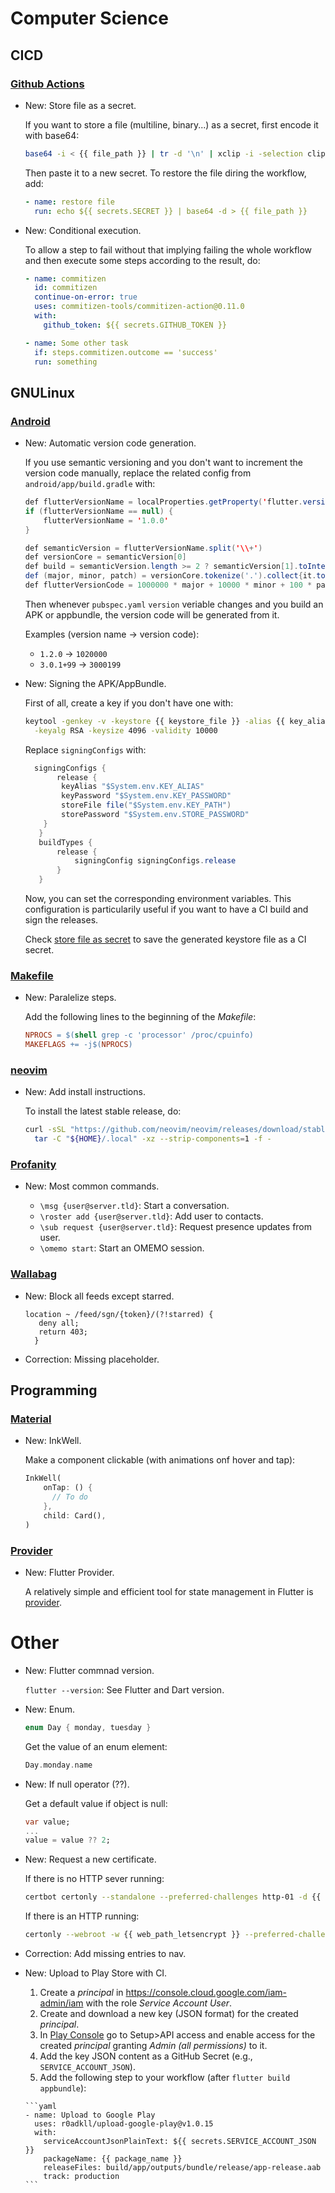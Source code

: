 # Computer Science

## CICD

### [Github Actions](github_actions.md)

* New: Store file as a secret.

    If you want to store a file (multiline, binary...) as a secret, first encode it
    with base64:

    ```bash
    base64 -i < {{ file_path }} | tr -d '\n' | xclip -i -selection clipboard
    ```

    Then paste it to a new secret. To restore the file diring the workflow, add:

    ```yaml
    - name: restore file
      run: echo ${{ secrets.SECRET }} | base64 -d > {{ file_path }}
    ```


* New: Conditional execution.

    To allow a step to fail without that implying failing the whole
    workflow and then execute some steps according to the result, do:

    ```yaml
    - name: commitizen
      id: commitizen
      continue-on-error: true
      uses: commitizen-tools/commitizen-action@0.11.0
      with:
        github_token: ${{ secrets.GITHUB_TOKEN }}

    - name: Some other task
      if: steps.commitizen.outcome == 'success'
      run: something
    ```


## GNULinux

### [Android](flutter_android.md)

* New: Automatic version code generation.

    If you use semantic versioning and you don't want to increment the version code
    manually, replace the  related config from `android/app/build.gradle` with:

    ```java
    def flutterVersionName = localProperties.getProperty('flutter.versionName')
    if (flutterVersionName == null) {
        flutterVersionName = '1.0.0'
    }

    def semanticVersion = flutterVersionName.split('\\+')
    def versionCore = semanticVersion[0]
    def build = semanticVersion.length >= 2 ? semanticVersion[1].toInteger() : 0
    def (major, minor, patch) = versionCore.tokenize('.').collect{it.toInteger()}
    def flutterVersionCode = 1000000 * major + 10000 * minor + 100 * patch + build
    ```

    Then whenever `pubspec.yaml` `version` veriable changes and you build an APK or
    appbundle, the version code will be generated from it.

    Examples (version name -> version code):

    * `1.2.0` -> `1020000`
    * `3.0.1+99` -> `3000199`


* New: Signing the APK/AppBundle.

    First of all, create a key if you don't have one with:

    ```bash
    keytool -genkey -v -keystore {{ keystore_file }} -alias {{ key_alias }} \
      -keyalg RSA -keysize 4096 -validity 10000
    ```

    Replace `signingConfigs` with:

    ```java
      signingConfigs {
           release {
            keyAlias "$System.env.KEY_ALIAS"
            keyPassword "$System.env.KEY_PASSWORD"
            storeFile file("$System.env.KEY_PATH")
            storePassword "$System.env.STORE_PASSWORD"
        }
       }
       buildTypes {
           release {
               signingConfig signingConfigs.release
           }
       }
    ```

    Now, you can set the corresponding environment variables. This configuration is
    particularily useful if you want to have a CI build and sign the releases.

    Check [store file as secret](github_actions#store-file-as-secret) to save the
    generated keystore file as a CI secret.


### [Makefile](makefile.md)

* New: Paralelize steps.

    Add the following lines to the beginning of the *Makefile*:

    ```Makefile
    NPROCS = $(shell grep -c 'processor' /proc/cpuinfo)
    MAKEFLAGS += -j$(NPROCS)
    ```


### [neovim](neovim.md)

* New: Add install instructions.

    To install the latest stable release, do:

    ```bash
    curl -sSL "https://github.com/neovim/neovim/releases/download/stable/nvim-linux64.tar.gz" | \
      tar -C "${HOME}/.local" -xz --strip-components=1 -f -
    ```


### [Profanity](profanity.md)

* New: Most common commands.

    * `\msg {user@server.tld}`: Start a conversation.
    * `\roster add {user@server.tld}`: Add user to contacts.
    * `\sub request {user@server.tld}`: Request presence updates from user.
    * `\omemo start`: Start an OMEMO session.


### [Wallabag](wallabag.md)

* New: Block all feeds except starred.

    ```nginx
    location ~ /feed/sgn/{token}/(?!starred) {
       deny all;
       return 403;
      }
    ```


* Correction: Missing placeholder.

## Programming

### [Material](material.md)

* New: InkWell.

    Make a component clickable (with animations onf hover and tap):

    ```dart
    InkWell(
        onTap: () {
          // To do
        },
        child: Card(),
    )
    ```


### [Provider](provider.md)

* New: Flutter Provider.

    A relatively simple and efficient tool for state management in Flutter is
    [provider](https://pub.dev/packages/provider).


# Other

* New: Flutter commnad version.

    `flutter --version`: See Flutter and Dart version.


* New: Enum.

    ```dart
    enum Day { monday, tuesday }
    ```

    Get the value of an enum element:

    ```dart
    Day.monday.name
    ```


* New: If null operator (??).

    Get a default value if object is null:

    ```dart
    var value;
    ...
    value = value ?? 2;
    ```


* New: Request a new certificate.

    If there is no HTTP sever running:

    ```bash
    certbot certonly --standalone --preferred-challenges http-01 -d {{ domain }} --register-unsafely-without-email --agree-tos -n
    ```

    If there is an HTTP running:

    ```bash
    certonly --webroot -w {{ web_path_letsencrypt }} --preferred-challenges http-01 -d {{ domain }} --register-unsafely-without-email --agree-tos -n
    ```


* Correction: Add missing entries to nav.
* New: Upload to Play Store with CI.

    1. Create a *principal* in <https://console.cloud.google.com/iam-admin/iam>
      with the role *Service Account User*.
    1. Create and download a new key (JSON format) for the created *principal*.
    1. In [Play Console](https://play.google.com/console/) go to Setup>API access
      and enable access for the created *principal* granting
      *Admin (all permissions)* to it.
    1. Add the key JSON content as a GitHub Secret (e.g., `SERVICE_ACCOUNT_JSON`).
    1. Add the following step to your workflow (after `flutter build appbundle`):

      ```yaml
      - name: Upload to Google Play
        uses: r0adkll/upload-google-play@v1.0.15
        with:
          serviceAccountJsonPlainText: ${{ secrets.SERVICE_ACCOUNT_JSON }}
          packageName: {{ package_name }}
          releaseFiles: build/app/outputs/bundle/release/app-release.aab
          track: production
      ```
